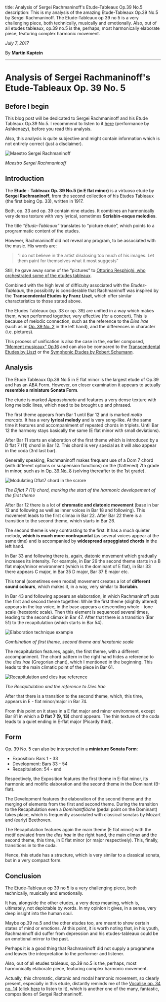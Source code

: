 title: Analysis of Sergei Rachmaninoff's Etude-Tableaux Op.39 No.5
description: This is my analysis of the amazing Etude-Tableaux Op.39 No.5 by Sergei Rachmaninoff. The Etude-Tableaux op 39 no 5 is a very challenging piece, both technically, musically and emotionally. Also, out of all etudes tableaux, op.39 no.5 is the, perhaps, most harmonically elaborate piece, featuring complex harmonic movement. 

*July 7, 2017*

By **Martin Kaptein**

***

# Analysis of Sergei Rachmaninoff's Etude-Tableaux Op. 39 No. 5

## Before I begin

This blog post will be dedicated to Sergei Rachmaninoff and his Etude Tableaux Op.39 No.5. I recommend to listen to it [here](https://www.youtube.com/watch?v=mAV3Zj5Qngo) (performance by Ashkenazy), before you read this analysis. 

Also, this analysis is quite subjective and might contain information which is not entirely correct (just a disclaimer).

![Maestro Sergei Rachmaninoff](/images/blog/rachmaninoff-portrait.jpg)

*Maestro Sergei Rachmaninoff*

## Introduction

The **Etude - Tableaux Op. 39 No.5 (in E flat minor)** is a virtuoso etude by **Sergei Rachmaninoff**, from the second collection of his Etudes Tableaux (the first being Op. 33), written in 1917. 

Both, op. 33 and op. 39 contain nine etudes. It combines an harmonically very dense texture with very lyrical, sometimes **Scriabin-esque melodies**.

The title *“Etude-Tableaux”* translates to “picture etude”, which points to a programmatic content of the etudes. 

However, Rachmaninoff did not reveal any program, to be associated with the music. His words are: 

> “I do not believe in the artist disclosing too much of his images. Let them paint for themselves what it most suggests” 

Still, he gave away some of the “pictures” to [Ottorino Resphighi, who orchestrated some of the etudes tableaux](https://www.youtube.com/watch?v=YNq23SLzEKg).

Combined with the high level of difficulty associated with the *Etudes-Tableaux*, the possibility is considerable that Rachmaninoff was inspired by the **Transcendental Etudes by Franz Liszt**, which offer similar characteristics to those stated above.

The Etudes Tableaux (op. 33 or op. 39) are unified in a way which makes them, when performed together, very effective (for a concert). This is because of melodic connection, such as the reference to the *Dies Irae* (such as in [Op. 39 No. 2](https://www.youtube.com/watch?v=PJuUkRuTJCw) in the left hand), and the differences in character (i.e. pictures).
 
 
This process of unification is also the case in the, earlier composed, [“Moment musicaux” Op.16](https://www.youtube.com/watch?v=IDzIVgnHVwE) and can also be compared to the [Transcendental Etudes by Liszt](https://www.youtube.com/watch?v=1O4h0AapdbQ) or the [Symphonic Etudes by Robert Schumann](https://www.youtube.com/watch?v=G1FFWgzk4vI).

## Analysis

The Etude Tableaux Op.39 No.5 in E flat minor is the largest etude of Op.39 and has an ABA Form. However, on closer examination it appears to actually **resemble a miniature Sonata Form**.

The etude is marked *Appassionato* and features a very dense texture with long melodic lines, which need to be brought up and phrased.

The first theme appears from Bar 1 until Bar 12 and is marked *molto marcato*. It has a very **lyrical melody** and is very song-like. At the same time it features and accompaniment of repeated chords in triplets. Until Bar 12 the harmony stays basically the same (E flat minor with small deviations).

After Bar 11 starts an elaboration of the first theme which is introduced by a D flat 7 (11) chord in Bar 12. This chord is very special as it will also appear in the coda (3rd last bar). 

Generally speaking, Rachmaninoff makes frequent use of a Dom 7 chord (with different options or suspension functions) on the (flattened) 7th grade in minor, such as in [Op. 39 No. 8](https://www.youtube.com/watch?v=F1jAw67ZCIA) (solving thereafter to the 1st grade).

![Modulating Dflat7 chord in the scrore](/images/blog/elabortation-theme-1-op39-no5.jpg)

*The Dflat 7 (11) chord, marking the start of the harmonic developement of the first theme*

After Bar 12 there is a lot of **chromatic and diatonic movement** (base in bar 12 and following as well as inner voices in Bar 18 and following). This movement leads to the first climax in Bar 22. After Bar 22 there is a transition to the second theme, which starts in Bar 26.

The second theme is very contrasting to the first. It has a much quieter melody, **which is much more contrapuntal** (as several voices appear at the same time) and is accompanied by **widespread arpeggiated chords** in the left hand. 

In Bar 33 and following there is, again, diatonic movement which gradually increases its intensity. For example, in Bar 26 the second theme starts in a B flat major/minor environment (which is the dominant of E flat), in Bar 33 there appears C major, in Bar 35 D major, Bar 37 E major etc.

This tonal (sometimes even modal) movement creates a lot of **different sound colours**, which makes it, in a way, very similar to **Scriabin**.

In Bar 43 and following appears an elaboration, in which Rachmaninoff puts the first and second theme together: While the first theme (slightly altered) appears in the top voice, in the base appears a descending whole - tone scale (hexatonic scale). Then this element is sequenced several times, leading to the second climax in Bar 47. After that there is a transition (Bar 51) to the recapitulation (which starts in Bar 54). 

![Elaboration technique example](/images/blog/elaboration-technique-op39-no2.jpg)

*Combination of first theme, second theme and hexatonic scale*

The recapitulation features, again, the first theme, with a different accompaniment. The chord pattern in the right hand hides a reference to the *dies irae* (Gregorian chant), which I mentioned in the beginning. This leads to the main climatic point of the piece in Bar 61. 

![Recapitulation and dies irae reference](/images/blog/op39-no2-recapitulation-dies-irae.jpg)

*The Recapitulation and the reference to Dies Irae*

After that there is a transition to the second theme, which, this time, appears in E - flat minor/major in Bar 74.

From this point on it stays in a E flat major and minor environment, except Bar 81 in which a **D flat 7 (9, 13)** chord appears. The thin texture of the coda leads to a quiet ending in E-flat major (Picardy third).

## Form

Op. 39 No. 5 can also be interpreted in a **miniature Sonata Form**:

- Exposition:  Bars 1 - 33
- Development: Bars 33 - 54
- Recapitulation: 54 - end

Respectively, the Exposition features the first theme in E-flat minor, its harmonic and motific  elaboration and the second theme in the Dominant (B-flat).

The Development features the elaboration of the second theme and the merging of elements from the first and second theme. During the transition to the Recapitulation even a *Dominantfläche* (pedal point on the Dominant) takes place, which is frequently associated with classical sonatas by Mozart and (early) Beethoven.

The Recapitulation features again the main theme (E flat minor) with the motif deviated from the *dies irae* in the right hand, the main climax and the second theme, this time, in E flat minor (or major respectively). This, finally, transitions in to the coda.

Hence, this etude has a structure, which is very similar to a classical sonata, but in a very compact form.

## Conclusion

The Etude-Tableaux op 39 no 5 is a very challenging piece, both technically, musically and emotionally. 

It has, alongside the other etudes, a very deep meaning, which is, ultimately, not depictable by words. In my opinion it gives, in a sense, very deep insight into the human soul. 

Maybe op.39 no.5 and the other etudes too, are meant to show certain states of mind or emotions. 
At this point, it is worth noting that, in his youth, Rachmaninoff did suffer from depression and his etudes-tableaux could be an emotional mirror to the past. 

Perhaps it is a good thing that Rachmaninoff did not supply a programme and leaves the interpretation to the performer and listener. 

Also, out of all etudes tableaux, op.39 no.5 is the, perhaps, most harmonically elaborate piece, featuring complex harmonic movement. 

Actually, this chromatic, diatonic and modal harmonic movement, so clearly present, especially in this etude, distantly reminds me of the [Vocalise op. 34 no. 14](https://www.youtube.com/watch?v=L6JCK2il03E) (click [here](https://www.youtube.com/watch?v=L6JCK2il03E) to listen to it), which is another one of the many, fantastic, compositions of Sergei Rachmaninoff.